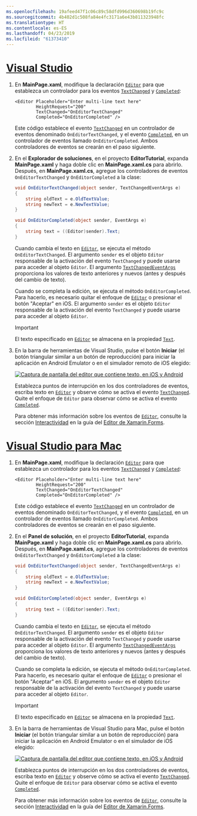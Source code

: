 ```yaml
---
ms.openlocfilehash: 19afeed47f1c06c89c58dfd996d360698b19fc9c
ms.sourcegitcommit: 4b402d1c508fa84e4fc3171a6e43b811323948fc
ms.translationtype: HT
ms.contentlocale: es-ES
ms.lasthandoff: 04/23/2019
ms.locfileid: "61373410"
---
```

# <a name="visual-studiotabvswin"></a>[Visual Studio](#tab/vswin)

1. En **MainPage.xaml**, modifique la declaración [`Editor`](xref:Xamarin.Forms.Editor) para que establezca un controlador para los eventos [`TextChanged`](xref:Xamarin.Forms.Editor.TextChanged) y [`Completed`](xref:Xamarin.Forms.Editor.Completed):

    ```xaml
    <Editor Placeholder="Enter multi-line text here"
            HeightRequest="200"
            TextChanged="OnEditorTextChanged"
            Completed="OnEditorCompleted" />
    ```

    Este código establece el evento [`TextChanged`](xref:Xamarin.Forms.Editor.TextChanged) en un controlador de eventos denominado `OnEditorTextChanged`, y el evento [`Completed`](xref:Xamarin.Forms.Editor.Completed), en un controlador de eventos llamado `OnEditorCompleted`. Ambos controladores de eventos se crearán en el paso siguiente.

1. En el **Explorador de soluciones**, en el proyecto **EditorTutorial**, expanda **MainPage.xaml** y haga doble clic en **MainPage.xaml.cs** para abrirlo. Después, en **MainPage.xaml.cs**, agregue los controladores de eventos `OnEditorTextChanged` y `OnEditorCompleted` a la clase:

    ```csharp
    void OnEditorTextChanged(object sender, TextChangedEventArgs e)
    {
        string oldText = e.OldTextValue;
        string newText = e.NewTextValue;
    }

    void OnEditorCompleted(object sender, EventArgs e)
    {
        string text = ((Editor)sender).Text;
    }
    ```

    Cuando cambia el texto en [`Editor`](xref:Xamarin.Forms.Editor), se ejecuta el método `OnEditorTextChanged`. El argumento `sender` es el objeto `Editor` responsable de la activación del evento `TextChanged` y puede usarse para acceder al objeto `Editor`. El argumento [`TextChangedEventArgs`](xref:Xamarin.Forms.TextChangedEventArgs) proporciona los valores de texto anteriores y nuevos (antes y después del cambio de texto).

    Cuando se completa la edición, se ejecuta el método `OnEditorCompleted`. Para hacerlo, es necesario quitar el enfoque de [`Editor`](xref:Xamarin.Forms.Editor) o presionar el botón "Aceptar" en iOS. El argumento `sender` es el objeto `Editor` responsable de la activación del evento `TextChanged` y puede usarse para acceder al objeto `Editor`.

    > [!IMPORTANT]
    > El texto especificado en [`Editor`](xref:Xamarin.Forms.Editor) se almacena en la propiedad [`Text`](xref:Xamarin.Forms.Editor.Text).

1. En la barra de herramientas de Visual Studio, pulse el botón **Iniciar** (el botón triangular similar a un botón de reproducción) para iniciar la aplicación en Android Emulator o en el simulador remoto de iOS elegido:

    [![Captura de pantalla del editor que contiene texto, en iOS y Android](../images/text-changes.png "Editor con texto")](../images/text-changes-large.png#lightbox "Editor con texto")

    Establezca puntos de interrupción en los dos controladores de eventos, escriba texto en [`Editor`](xref:Xamarin.Forms.Editor) y observe cómo se activa el evento [`TextChanged`](xref:Xamarin.Forms.Entry.TextChanged). Quite el enfoque de `Editor` para observar cómo se activa el evento [`Completed`](xref:Xamarin.Forms.Entry.Completed).

    Para obtener más información sobre los eventos de [`Editor`](xref:Xamarin.Forms.Editor), consulte la sección [Interactividad](~/xamarin-forms/user-interface/text/editor.md#interactivity) en la guía del [Editor de Xamarin.Forms](~/xamarin-forms/user-interface/text/editor.md).

# <a name="visual-studio-for-mactabvsmac"></a>[Visual Studio para Mac](#tab/vsmac)

1. En **MainPage.xaml**, modifique la declaración [`Editor`](xref:Xamarin.Forms.Editor) para que establezca un controlador para los eventos [`TextChanged`](xref:Xamarin.Forms.Editor.TextChanged) y [`Completed`](xref:Xamarin.Forms.Editor.Completed):

    ```xaml
    <Editor Placeholder="Enter multi-line text here"
            HeightRequest="200"
            TextChanged="OnEditorTextChanged"
            Completed="OnEditorCompleted" />
    ```

    Este código establece el evento [`TextChanged`](xref:Xamarin.Forms.Editor.TextChanged) en un controlador de eventos denominado `OnEditorTextChanged`, y el evento [`Completed`](xref:Xamarin.Forms.Editor.Completed), en un controlador de eventos llamado `OnEditorCompleted`. Ambos controladores de eventos se crearán en el paso siguiente.

1. En el **Panel de solución**, en el proyecto **EditorTutorial**, expanda **MainPage.xaml** y haga doble clic en **MainPage.xaml.cs** para abrirlo. Después, en **MainPage.xaml.cs**, agregue los controladores de eventos `OnEditorTextChanged` y `OnEditorCompleted` a la clase:

    ```csharp
    void OnEditorTextChanged(object sender, TextChangedEventArgs e)
    {
        string oldText = e.OldTextValue;
        string newText = e.NewTextValue;
    }

    void OnEditorCompleted(object sender, EventArgs e)
    {
        string text = ((Editor)sender).Text;
    }
    ```

    Cuando cambia el texto en [`Editor`](xref:Xamarin.Forms.Editor), se ejecuta el método `OnEditorTextChanged`. El argumento `sender` es el objeto `Editor` responsable de la activación del evento `TextChanged` y puede usarse para acceder al objeto `Editor`. El argumento [`TextChangedEventArgs`](xref:Xamarin.Forms.TextChangedEventArgs) proporciona los valores de texto anteriores y nuevos (antes y después del cambio de texto).

    Cuando se completa la edición, se ejecuta el método `OnEditorCompleted`. Para hacerlo, es necesario quitar el enfoque de [`Editor`](xref:Xamarin.Forms.Editor) o presionar el botón "Aceptar" en iOS. El argumento `sender` es el objeto `Editor` responsable de la activación del evento `TextChanged` y puede usarse para acceder al objeto `Editor`.

    > [!IMPORTANT]
    > El texto especificado en [`Editor`](xref:Xamarin.Forms.Editor) se almacena en la propiedad [`Text`](xref:Xamarin.Forms.Editor.Text).

1. En la barra de herramientas de Visual Studio para Mac, pulse el botón **Iniciar** (el botón triangular similar a un botón de reproducción) para iniciar la aplicación en Android Emulator o en el simulador de iOS elegido:

    [![Captura de pantalla del editor que contiene texto, en iOS y Android](../images/text-changes.png "Editor con texto")](../images/text-changes-large.png#lightbox "Editor con texto")

    Establezca puntos de interrupción en los dos controladores de eventos, escriba texto en [`Editor`](xref:Xamarin.Forms.Editor) y observe cómo se activa el evento [`TextChanged`](xref:Xamarin.Forms.Entry.TextChanged). Quite el enfoque de `Editor` para observar cómo se activa el evento [`Completed`](xref:Xamarin.Forms.Entry.Completed).

    Para obtener más información sobre los eventos de [`Editor`](xref:Xamarin.Forms.Editor), consulte la sección [Interactividad](~/xamarin-forms/user-interface/text/editor.md#interactivity) en la guía del [Editor de Xamarin.Forms](~/xamarin-forms/user-interface/text/editor.md).
